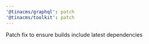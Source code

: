 ```yaml
---
'@tinacms/graphql': patch
'@tinacms/toolkit': patch
---
```


Patch fix to ensure builds include latest dependencies
